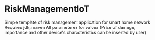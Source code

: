 # RiskManagementIoT
Simple template of risk management application for smart home network
Requires jdk, maven
All parameteres for values (Price of damage, importance and other device's characteristics can be inserted by user)
